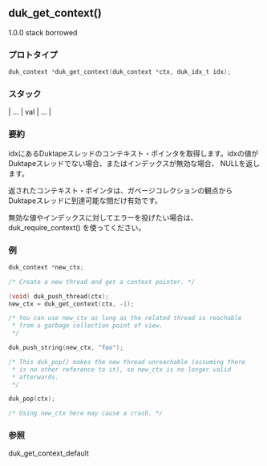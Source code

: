 ## duk_get_context() 

1.0.0 stack borrowed

### プロトタイプ

```c
duk_context *duk_get_context(duk_context *ctx, duk_idx_t idx);
```

### スタック

| ... | val | ... |

### 要約

idxにあるDuktapeスレッドのコンテキスト・ポインタを取得します。idxの値がDuktapeスレッドでない場合、またはインデックスが無効な場合、 NULLを返します。

返されたコンテキスト・ポインタは、ガベージコレクションの観点から Duktapeスレッドに到達可能な間だけ有効です。

無効な値やインデックスに対してエラーを投げたい場合は、 duk_require_context() を使ってください。


### 例

```c
duk_context *new_ctx;

/* Create a new thread and get a context pointer. */

(void) duk_push_thread(ctx);
new_ctx = duk_get_context(ctx, -1);

/* You can use new_ctx as long as the related thread is reachable
 * from a garbage collection point of view.
 */

duk_push_string(new_ctx, "foo");

/* This duk_pop() makes the new thread unreachable (assuming there
 * is no other reference to it), so new_ctx is no longer valid
 * afterwards.
 */

duk_pop(ctx);

/* Using new_ctx here may cause a crash. */
```

### 参照

duk_get_context_default